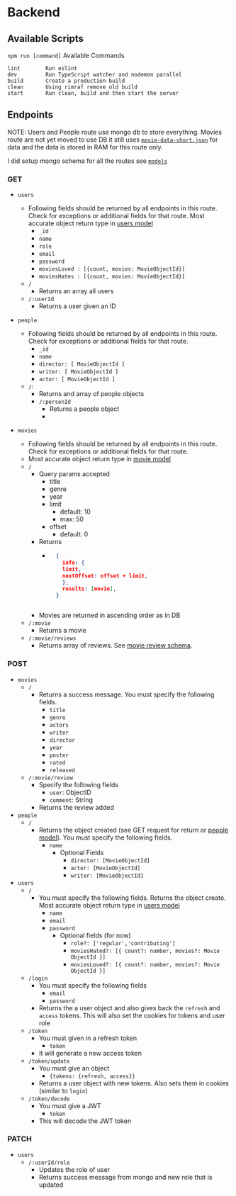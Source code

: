 # Backend

## Available Scripts
`npm run [command]`
Available Commands
```
lint        Run eslint
dev         Run TypeScript watcher and nodemon parallel 
build       Create a production build
clean       Using rimraf remove old build
start       Run clean, build and then start the server
```

## Endpoints

NOTE: Users and People route use mongo db to store everything. Movies route are not yet moved to use DB it still uses  [`movie-data-short.json`](../dataset/movie-data-short.json) for data and the data is stored in RAM for this route only.

I did setup mongo schema for all the routes see [`models`](./src/models/index.ts)

### GET
- `users`
  - Following fields should be returned by all endpoints in this route. Check for exceptions or additional fields for that route. Most accurate object return type in [users model](./src/models/user.ts)
    - `_id`
    - `name`
    - `role`
    - `email`
    - `password`
    - `moviesLoved : [{count, movies: MovieObjectId}]`
    - `moviesHates : [{count, movies: MovieObjectId}]`
  - `/`
    - Returns an array all users
  - `/:userId`
    - Returns a user given an ID

- `people`
  - Following fields should be returned by all endpoints in this route. Check for exceptions or additional fields for that route.
    - `_id`
    - `name`
    - `director: [ MovieObjectId ]`
    - `writer: [ MovieObjectId ]`
    - `actor: [ MovieObjectId ]`
  - `/`:
    - Returns and array of people objects
    - `/:personId`
      - Returns a people object
      - 

- `movies`
  - Following fields should be returned by all endpoints in this route. Check for exceptions or additional fields for that route.
  - Most accurate object return type in [movie model](./src/models/movie.ts)
  - `/`
    - Query params accepted
      - title
      - genre
      - year
      - limit 
        - default: 10
        - max: 50
      - offset
        - default: 0
    - Returns
      - ```json
          {   
            info: {
            limit,
            nextOffset: offset + limit,
            },
            results: [movie],
          }
      ```
    - Movies are returned in ascending order as in DB
  - `/:movie`
    - Returns a movie
  - `/:movie/reviews`
    - Returns array of reviews. See [movie review schema](./src/models/movie.ts).

### POST
- `movies`
  - `/`
    - Returns a success message. You must specify the following fields.
      - `title`
      - `genre`
      - `actors`
      - `writer`
      - `director`
      - `year`
      - `poster`
      - `rated`
      - `released`
  - `/:movie/review`
    - Specify the following fields
      - `user`: ObjectID
      - `comment`: String
    - Returns the review added
- `people`
  - `/`
    - Returns the object created (see GET request for return or [people model](./src/models/people.ts)). You must specify the following fields.
      - `name`
        - Optional Fields
          - `director: [MovieObjectId]`
          - `actor: [MovieObjectId]`
          - `writer: [MovieObjectId]`
- `users`
  - `/`
    - You must specify the following fields. Returns the object create. Most accurate object return type in [users model](./src/models/user.ts)
      - `name`
      - `email`
      - `password`
        - Optional fields (for now)
          - `role?: ['regular','contributing']`
          - `moviesHated?: [{ count?: number, movies?: Movie ObjectId }]`
          - `moviesLoved?: [{ count?: number, movies?: Movie ObjectId }]`
  - `/login`
    - You must specify the following fields
      - `email`
      - `password`
    - Returns the a user object and also gives back the `refresh` and `access` tokens. This will also set the cookies for tokens and user role
  - `/token`
    - You must given in a refresh token
      - `token`
    - It will generate a new access token
  - `/token/update`
    - You must give an object
      - `{tokens: {refresh, access}}`
    - Returns a user object with new tokens. Also sets them in cookies (similar to `login`)
  - `/token/decode`
    - You must give a JWT
      - `token`
    - This will decode the JWT token

### PATCH
- `users`
  - `/:userId/role`
    - Updates the role of user
    - Returns success message from mongo and new role that is updated
